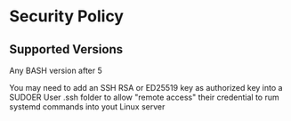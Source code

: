 # Security Policy

## Supported Versions

Any BASH version after 5

You may need to add an SSH RSA or ED25519 key as authorized key into a SUDOER User .ssh folder to allow "remote access" their credential to rum systemd commands into yout Linux server 
